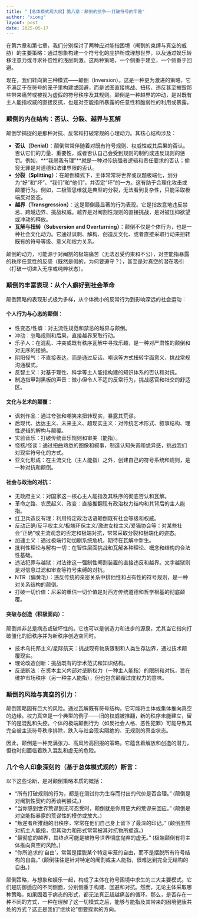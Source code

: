 ```yaml
---
title: "【总体模式观大纲】第八章：颠倒的抗争——打破符号的牢笼"
author: "xiong"
layout: post
date: 2025-05-17
---
```


在第六章和第七章，我们分别探讨了两种应对能指困境（阉割的束缚与真空的威胁）的主要策略：通过想象构建一个符号化的庇护所或理想世界，以及通过娱乐转移注意力或寻求补偿性的浅层刺激。这两种策略，一个侧重于建立，一个侧重于回避。

现在，我们转向第三种模式——颠倒（Inversion）。这是一种更为激进的策略，它不满足于在符号的笼子里构建或回避，而是试图直接挑战、扭转、违反甚至摧毁那些带来痛苦或被视为虚假的符号秩序及其规则。颠倒是一种越界的冲动，是对既有主人能指权威的直接反抗，也是对空能指所暴露的任意性和脆弱性的利用或暴露。

### 颠倒的内在结构：否认、分裂、越界与瓦解
颠倒学捕捉的是那种对抗、反常和打破常规的心理动力。其核心结构涉及：
- **否认（Denial）**：颠倒常常伴随着对既有符号规则、权威性或其后果的否认。否认它们的力量、重要性，或者否认自己会受到规则的制约或违反规则的惩罚。例如，**“我弱我有理”**就是一种对传统强者逻辑和责任要求的否认；偷窥无罪是对道德和法律界限的否认。
- **分裂（Splitting）**：在颠倒模式下，主体常常将世界或议题极端化，划分为“好”和“坏”、“我们”和“他们”，并否定“坏”的一方。这有助于合理化攻击或颠覆行为。例如，二极管思维就是典型的分裂，无法看到复杂性，只能采取极端反对姿态。
- **越界（Transgression）**：这是颠倒最显著的行为表现。它是指故意地违反禁忌、跨越边界、挑战权威。越界是对阉割性规则的直接挑战，是对被压抑欲望或冲动的释放。
- **瓦解与扭转（Subversion and Overturning）**：颠倒不仅是个体行为，也是一种社会文化动力。它通过讽刺、解构、创造反文化、或者直接采取行动来扭转既有的符号等级、意义和权力关系。

颠倒的动力，可能源于对阉割的极端痛苦（无法忍受约束和不公），对空能指暴露的秩序任意性的反感（既然是假的，为何要遵守？），甚至是对真空的潜在吸引（打破一切进入无序或纯粹状态）。

### 颠倒的丰富表现：从个人癖好到社会革命
颠倒策略的表现形式极为多样，从个体微小的反常行为到影响深远的社会运动：
#### **个人行为与心态的颠倒**：
- 性变态/性癖：对主流性规范和禁忌的越界与颠倒。
- 冲动：忽略规则和后果，直接越界采取行动。
- 乐子人：在混乱、冲突或既有秩序瓦解中寻找乐趣，是一种对严肃性的颠倒和对无序的接纳。
- 阴阳怪气：不直接表达，而是通过反话、嘲讽等方式扭转字面意义，挑战常规沟通模式。
- 反智主义：对基于理性、科学等主人能指构建的知识体系的否认和对抗。
- 制造指甲刮黑板的声音：微小但令人不适的反常行为，挑战感官和社交的舒适区。

#### **文化与艺术的颠覆**：
- 讽刺作品：通过夸张和嘲笑来扭转现实，暴露其荒谬。
- 后现代、达达主义、未来主义、超现实主义：对传统艺术形式、叙事结构、理性逻辑的解构与颠覆。
- 实验音乐：打破传统音乐规则和审美（能指）。
- 怪核/怪谈：通过扭曲熟悉的图像和叙事，制造认知失调和诡异感，挑战我们对现实符号化的方式。
- 亚文化形成：在主流文化（主人能指）之外，创建自己的符号系统和规则，是一种对抗和颠倒。

#### **社会与政治的对抗**：
- 无政府主义：对国家这一核心主人能指及其秩序的彻底否认和瓦解。
- 革命之路、农民起义、政变：直接推翻现有政治权力结构和其背后的主人能指。
- 红卫兵造反有理：利用特定政治话语颠倒既有社会等级和权威。
- 反动正确/反平权主义/极端环保主义/激进女权主义/爱猫协会等：对某些社会“正确”或主流观念的否定和极端对抗，常常采取分裂和极端化的姿态。
- 加速主义：通过极端行动加剧系统危机，期待在瓦解中新生。
- 批判性理论与解构一切：在智性层面挑战和瓦解各种理论、概念和结构的合法性基础。
- 违法犯罪与越狱：对法律这一强制性阉割装置的直接违反和越界。文字越狱则是对信息过滤和审查等符号束缚的对抗。
- NTR（偏黄毛）：违反传统的亲密关系中排他性和占有性的符号规则，是一种对关系结构的颠倒。
- 打破一切价值：尼采的重估一切价值是对西方传统道德和哲学根基的彻底颠覆。

#### **突破与创造（积极面向）**：
颠倒并非总是病态或破坏性的。它也可以是创造力和进步的源泉，尤其当它指向打破僵化的旧秩序并为新秩序创造空间时。
- 技术乌托邦主义/星际航天：挑战现有物质限制和人类生存边界，通过技术颠覆现实。
- 理论改造创新：挑战既有的学术范式和知识结构。
- 反垄断法：在资本主义内部对垄断权力（一种主人能指）的限制和对抗，旨在维护市场秩序（另一种主人能指），但也包含颠覆过度权力的意味。

### 颠倒的风险与真空的引力：
颠倒策略固有巨大的风险。通过瓦解既有符号结构，它可能将主体或集体推向真空的边缘。权力真空是一个典型的例子——旧的权威被推翻，新的秩序未能建立，留下的是混乱和失控。个体的极端颠倒行为（如反社会人格、恶性犯罪）可能导致其完全被主流符号秩序排除，跌入与社会现实隔绝的、无规则的真空状态。

因此，颠倒是一种充满张力、高风险高回报的策略。它蕴含着解放和创造的潜力，但也时刻面临着跌入混乱和虚无的危险。

### 几个令人印象深刻的（基于总体模式观的）断言：
以下这些论断，是对颠倒策略本质的概括：
- “所有打破规则的行为，都是在测试你为生存而付出的代价是否合理。” (颠倒是对阉割性契约的再谈判尝试。)
- “当你感到世界荒谬到无可忍受时，颠倒就是你用更大的荒谬来回应。” (颠倒是对空能指暴露的荒谬性的模仿或放大。)
- “叛逆者所推翻的旧秩序，常常在他们自己身上留下了最深的印记。” (颠倒虽然对抗主人能指，但其动力和形式常常被其对抗物所塑造。)
- “最彻底的越界，其终点可能是被符号世界彻底抛弃的虚无。” (极端颠倒有将主体推向真空的风险。)
- “你所追求的‘自由’，常常是摆脱某个特定牢笼的自由，而不是摆脱所有符号结构的自由。” (颠倒往往是针对特定的阉割或主人能指，很难达到完全无结构的自由。)

颠倒策略，与想象和娱乐一起，构成了主体在符号困境中求生的三大主要模式。它们是防御适应的不同侧面，分别侧重于构建、回避和对抗。然而，无论主体采取哪种策略，如果固着于病态的形式，都无法真正超越痛苦的循环。那么，是否存在一种不同的方式，一种在理解了这一切模式之后，能够与能指及其带来的困境健康共处的方式？这正是我们“继续论”想要探索的方向。